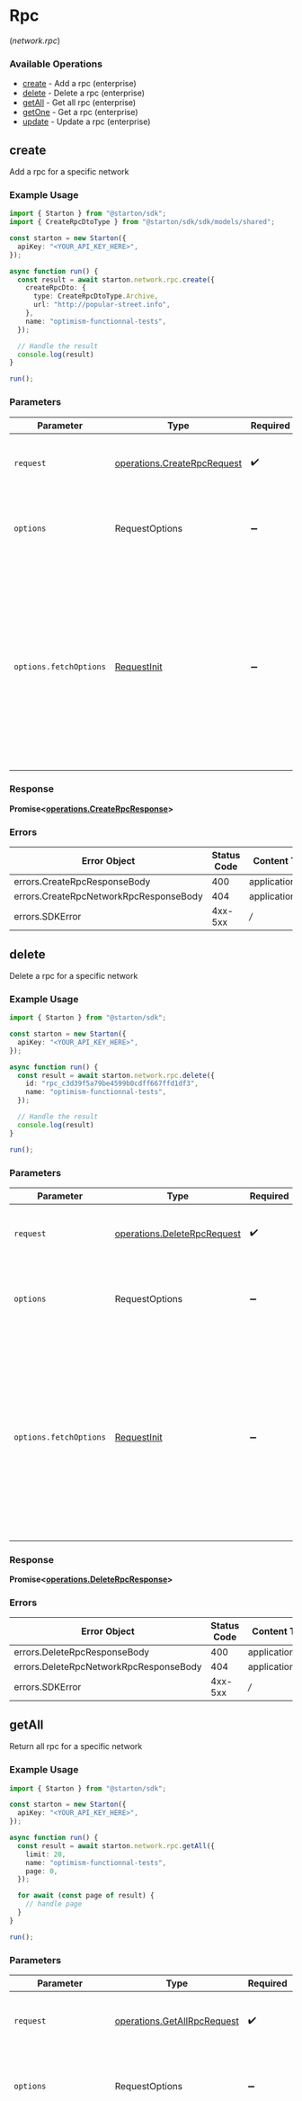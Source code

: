 # Rpc
(*network.rpc*)

### Available Operations

* [create](#create) - Add a rpc (enterprise)
* [delete](#delete) - Delete a rpc (enterprise)
* [getAll](#getall) - Get all rpc (enterprise)
* [getOne](#getone) - Get a rpc (enterprise)
* [update](#update) - Update a rpc (enterprise)

## create

Add a rpc for a specific network

### Example Usage

```typescript
import { Starton } from "@starton/sdk";
import { CreateRpcDtoType } from "@starton/sdk/sdk/models/shared";

const starton = new Starton({
  apiKey: "<YOUR_API_KEY_HERE>",
});

async function run() {
  const result = await starton.network.rpc.create({
    createRpcDto: {
      type: CreateRpcDtoType.Archive,
      url: "http://popular-street.info",
    },
    name: "optimism-functionnal-tests",
  });

  // Handle the result
  console.log(result)
}

run();
```

### Parameters

| Parameter                                                                                                                                                                      | Type                                                                                                                                                                           | Required                                                                                                                                                                       | Description                                                                                                                                                                    |
| ------------------------------------------------------------------------------------------------------------------------------------------------------------------------------ | ------------------------------------------------------------------------------------------------------------------------------------------------------------------------------ | ------------------------------------------------------------------------------------------------------------------------------------------------------------------------------ | ------------------------------------------------------------------------------------------------------------------------------------------------------------------------------ |
| `request`                                                                                                                                                                      | [operations.CreateRpcRequest](../../sdk/models/operations/createrpcrequest.md)                                                                                                 | :heavy_check_mark:                                                                                                                                                             | The request object to use for the request.                                                                                                                                     |
| `options`                                                                                                                                                                      | RequestOptions                                                                                                                                                                 | :heavy_minus_sign:                                                                                                                                                             | Used to set various options for making HTTP requests.                                                                                                                          |
| `options.fetchOptions`                                                                                                                                                         | [RequestInit](https://developer.mozilla.org/en-US/docs/Web/API/Request/Request#options)                                                                                        | :heavy_minus_sign:                                                                                                                                                             | Options that are passed to the underlying HTTP request. This can be used to inject extra headers for examples. All `Request` options, except `method` and `body`, are allowed. |


### Response

**Promise\<[operations.CreateRpcResponse](../../sdk/models/operations/createrpcresponse.md)\>**
### Errors

| Error Object                           | Status Code                            | Content Type                           |
| -------------------------------------- | -------------------------------------- | -------------------------------------- |
| errors.CreateRpcResponseBody           | 400                                    | application/json                       |
| errors.CreateRpcNetworkRpcResponseBody | 404                                    | application/json                       |
| errors.SDKError                        | 4xx-5xx                                | */*                                    |

## delete

Delete a rpc for a specific network

### Example Usage

```typescript
import { Starton } from "@starton/sdk";

const starton = new Starton({
  apiKey: "<YOUR_API_KEY_HERE>",
});

async function run() {
  const result = await starton.network.rpc.delete({
    id: "rpc_c3d39f5a79be4599b0cdff667ffd1df3",
    name: "optimism-functionnal-tests",
  });

  // Handle the result
  console.log(result)
}

run();
```

### Parameters

| Parameter                                                                                                                                                                      | Type                                                                                                                                                                           | Required                                                                                                                                                                       | Description                                                                                                                                                                    |
| ------------------------------------------------------------------------------------------------------------------------------------------------------------------------------ | ------------------------------------------------------------------------------------------------------------------------------------------------------------------------------ | ------------------------------------------------------------------------------------------------------------------------------------------------------------------------------ | ------------------------------------------------------------------------------------------------------------------------------------------------------------------------------ |
| `request`                                                                                                                                                                      | [operations.DeleteRpcRequest](../../sdk/models/operations/deleterpcrequest.md)                                                                                                 | :heavy_check_mark:                                                                                                                                                             | The request object to use for the request.                                                                                                                                     |
| `options`                                                                                                                                                                      | RequestOptions                                                                                                                                                                 | :heavy_minus_sign:                                                                                                                                                             | Used to set various options for making HTTP requests.                                                                                                                          |
| `options.fetchOptions`                                                                                                                                                         | [RequestInit](https://developer.mozilla.org/en-US/docs/Web/API/Request/Request#options)                                                                                        | :heavy_minus_sign:                                                                                                                                                             | Options that are passed to the underlying HTTP request. This can be used to inject extra headers for examples. All `Request` options, except `method` and `body`, are allowed. |


### Response

**Promise\<[operations.DeleteRpcResponse](../../sdk/models/operations/deleterpcresponse.md)\>**
### Errors

| Error Object                           | Status Code                            | Content Type                           |
| -------------------------------------- | -------------------------------------- | -------------------------------------- |
| errors.DeleteRpcResponseBody           | 400                                    | application/json                       |
| errors.DeleteRpcNetworkRpcResponseBody | 404                                    | application/json                       |
| errors.SDKError                        | 4xx-5xx                                | */*                                    |

## getAll

Return all rpc for a specific network

### Example Usage

```typescript
import { Starton } from "@starton/sdk";

const starton = new Starton({
  apiKey: "<YOUR_API_KEY_HERE>",
});

async function run() {
  const result = await starton.network.rpc.getAll({
    limit: 20,
    name: "optimism-functionnal-tests",
    page: 0,
  });

  for await (const page of result) {
    // handle page
  }
}

run();
```

### Parameters

| Parameter                                                                                                                                                                      | Type                                                                                                                                                                           | Required                                                                                                                                                                       | Description                                                                                                                                                                    |
| ------------------------------------------------------------------------------------------------------------------------------------------------------------------------------ | ------------------------------------------------------------------------------------------------------------------------------------------------------------------------------ | ------------------------------------------------------------------------------------------------------------------------------------------------------------------------------ | ------------------------------------------------------------------------------------------------------------------------------------------------------------------------------ |
| `request`                                                                                                                                                                      | [operations.GetAllRpcRequest](../../sdk/models/operations/getallrpcrequest.md)                                                                                                 | :heavy_check_mark:                                                                                                                                                             | The request object to use for the request.                                                                                                                                     |
| `options`                                                                                                                                                                      | RequestOptions                                                                                                                                                                 | :heavy_minus_sign:                                                                                                                                                             | Used to set various options for making HTTP requests.                                                                                                                          |
| `options.fetchOptions`                                                                                                                                                         | [RequestInit](https://developer.mozilla.org/en-US/docs/Web/API/Request/Request#options)                                                                                        | :heavy_minus_sign:                                                                                                                                                             | Options that are passed to the underlying HTTP request. This can be used to inject extra headers for examples. All `Request` options, except `method` and `body`, are allowed. |


### Response

**Promise\<[operations.GetAllRpcResponse](../../sdk/models/operations/getallrpcresponse.md)\>**
### Errors

| Error Object                 | Status Code                  | Content Type                 |
| ---------------------------- | ---------------------------- | ---------------------------- |
| errors.GetAllRpcResponseBody | 400                          | application/json             |
| errors.SDKError              | 4xx-5xx                      | */*                          |

## getOne

Return a specific rpc for a specific network

### Example Usage

```typescript
import { Starton } from "@starton/sdk";

const starton = new Starton({
  apiKey: "<YOUR_API_KEY_HERE>",
});

async function run() {
  const result = await starton.network.rpc.getOne({
    id: "rpc_7fb8f5ed4f1f4f06a18d86f78676d71d",
    name: "optimism-functionnal-tests",
  });

  // Handle the result
  console.log(result)
}

run();
```

### Parameters

| Parameter                                                                                                                                                                      | Type                                                                                                                                                                           | Required                                                                                                                                                                       | Description                                                                                                                                                                    |
| ------------------------------------------------------------------------------------------------------------------------------------------------------------------------------ | ------------------------------------------------------------------------------------------------------------------------------------------------------------------------------ | ------------------------------------------------------------------------------------------------------------------------------------------------------------------------------ | ------------------------------------------------------------------------------------------------------------------------------------------------------------------------------ |
| `request`                                                                                                                                                                      | [operations.GetOneRpcRequest](../../sdk/models/operations/getonerpcrequest.md)                                                                                                 | :heavy_check_mark:                                                                                                                                                             | The request object to use for the request.                                                                                                                                     |
| `options`                                                                                                                                                                      | RequestOptions                                                                                                                                                                 | :heavy_minus_sign:                                                                                                                                                             | Used to set various options for making HTTP requests.                                                                                                                          |
| `options.fetchOptions`                                                                                                                                                         | [RequestInit](https://developer.mozilla.org/en-US/docs/Web/API/Request/Request#options)                                                                                        | :heavy_minus_sign:                                                                                                                                                             | Options that are passed to the underlying HTTP request. This can be used to inject extra headers for examples. All `Request` options, except `method` and `body`, are allowed. |


### Response

**Promise\<[operations.GetOneRpcResponse](../../sdk/models/operations/getonerpcresponse.md)\>**
### Errors

| Error Object                           | Status Code                            | Content Type                           |
| -------------------------------------- | -------------------------------------- | -------------------------------------- |
| errors.GetOneRpcResponseBody           | 400                                    | application/json                       |
| errors.GetOneRpcNetworkRpcResponseBody | 404                                    | application/json                       |
| errors.SDKError                        | 4xx-5xx                                | */*                                    |

## update

Update a specific rpc for a specific network

### Example Usage

```typescript
import { Starton } from "@starton/sdk";

const starton = new Starton({
  apiKey: "<YOUR_API_KEY_HERE>",
});

async function run() {
  const result = await starton.network.rpc.update({
    updateRpcDto: {},
    id: "rpc_7fb8f5ed4f1f4f06a18d86f78676d71d",
    name: "optimism-functionnal-tests",
  });

  // Handle the result
  console.log(result)
}

run();
```

### Parameters

| Parameter                                                                                                                                                                      | Type                                                                                                                                                                           | Required                                                                                                                                                                       | Description                                                                                                                                                                    |
| ------------------------------------------------------------------------------------------------------------------------------------------------------------------------------ | ------------------------------------------------------------------------------------------------------------------------------------------------------------------------------ | ------------------------------------------------------------------------------------------------------------------------------------------------------------------------------ | ------------------------------------------------------------------------------------------------------------------------------------------------------------------------------ |
| `request`                                                                                                                                                                      | [operations.UpdateRpcRequest](../../sdk/models/operations/updaterpcrequest.md)                                                                                                 | :heavy_check_mark:                                                                                                                                                             | The request object to use for the request.                                                                                                                                     |
| `options`                                                                                                                                                                      | RequestOptions                                                                                                                                                                 | :heavy_minus_sign:                                                                                                                                                             | Used to set various options for making HTTP requests.                                                                                                                          |
| `options.fetchOptions`                                                                                                                                                         | [RequestInit](https://developer.mozilla.org/en-US/docs/Web/API/Request/Request#options)                                                                                        | :heavy_minus_sign:                                                                                                                                                             | Options that are passed to the underlying HTTP request. This can be used to inject extra headers for examples. All `Request` options, except `method` and `body`, are allowed. |


### Response

**Promise\<[operations.UpdateRpcResponse](../../sdk/models/operations/updaterpcresponse.md)\>**
### Errors

| Error Object                           | Status Code                            | Content Type                           |
| -------------------------------------- | -------------------------------------- | -------------------------------------- |
| errors.UpdateRpcResponseBody           | 400                                    | application/json                       |
| errors.UpdateRpcNetworkRpcResponseBody | 404                                    | application/json                       |
| errors.SDKError                        | 4xx-5xx                                | */*                                    |
